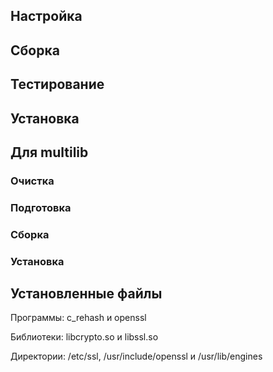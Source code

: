 <pkg :name="'openssl'" instsize showsbu2></pkg>

## Настройка
<package-script :package="'openssl'" :type="'configure'"></package-script>
## Сборка
<package-script :package="'openssl'" :type="'build'"></package-script>
## Тестирование
<package-script :package="'openssl'" :type="'test'"></package-script>
## Установка
<package-script :package="'openssl'" :type="'install'"></package-script>
 
## Для multilib
### Очистка
<package-script :package="'openssl'" :type="'multi_prepare'"></package-script>
### Подготовка
<package-script :package="'openssl'" :type="'multi_configure'"></package-script>

### Сборка 
<package-script :package="'openssl'" :type="'multi_build'"></package-script>

### Установка
<package-script :package="'openssl'" :type="'multi_install'"></package-script>

## Установленные файлы

Программы: c_rehash и openssl

Библиотеки: libcrypto.so и libssl.so

Директории:  /etc/ssl, /usr/include/openssl и /usr/lib/engines

<script>
	new Vue({ el: '#main' })
</script> 
